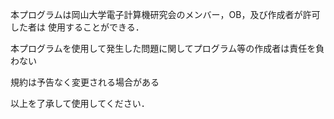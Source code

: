 本プログラムは岡山大学電子計算機研究会のメンバー，OB，及び作成者が許可した者は
使用することができる．

本プログラムを使用して発生した問題に関してプログラム等の作成者は責任を負わない

規約は予告なく変更される場合がある

以上を了承して使用してください．
